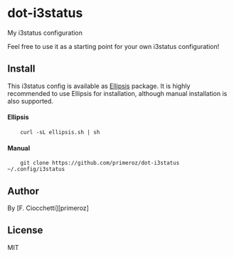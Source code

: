 # dot-i3status
My i3status configuration

Feel free to use it as a starting point for your own i3status configuration!

## Install
This i3status config is available as [Ellipsis][Ellipsis] package. It is highly
recommended to use Ellipsis for installation, although manual installation is
also supported.

#### Ellipsis
``` shell
    curl -sL ellipsis.sh | sh
```

#### Manual
```shell
    git clone https://github.com/primeroz/dot-i3status ~/.config/i3status
```

## Author
By [F. Ciocchetti][primeroz]

## License
MIT

[Ellipsis]:             https://github.com/ellipsis/ellipsis
